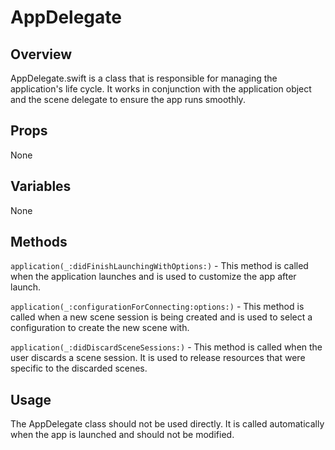 # AppDelegate

## Overview 
AppDelegate.swift is a class that is responsible for managing the application's life cycle. It works in conjunction with the application object and the scene delegate to ensure the app runs smoothly. 

## Props
None

## Variables
None

## Methods

`application(_:didFinishLaunchingWithOptions:)` - This method is called when the application launches and is used to customize the app after launch. 

`application(_:configurationForConnecting:options:)` - This method is called when a new scene session is being created and is used to select a configuration to create the new scene with. 

`application(_:didDiscardSceneSessions:)` - This method is called when the user discards a scene session. It is used to release resources that were specific to the discarded scenes. 

## Usage
The AppDelegate class should not be used directly. It is called automatically when the app is launched and should not be modified.